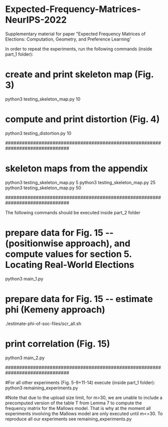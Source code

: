# Expected-Frequency-Matrices-NeurIPS-2022
Supplementary material for paper "Expected Frequency Matrices of Elections: Computation, Geometry, and Preference Learning'

In order to repeat the experiments, run the following commands (inside part_1 folder):

# create and print skeleton map (Fig. 3)
python3 testing_skeleton_map.py 10


# compute and print distortion (Fig. 4)
python3 testing_distortion.py 10


###############################################################################

# skeleton maps from the appendix
python3 testing_skeleton_map.py 5
python3 testing_skeleton_map.py 25
python3 testing_skeleton_map.py 50

###############################################################################

The following commands should be executed inside part_2 folder

# prepare data for Fig. 15 -- (positionwise approach), and compute values for section 5. Locating Real-World Elections
python3 main_1.py

# prepare data for Fig. 15 -- estimate phi (Kemeny approach)
./estimate-phi-of-soc-files/scr_all.sh

# print correlation (Fig. 15)
python3 main_2.py


###############################################################################



#For all other experiments (Fig. 5-9+11-14) execute (inside part_1 folder):
python3 remaining_experiments.py

#Note that due to the upload size limit, for m>30, we are unable to include a precomputed version of the table T from Lemma 7 to compute the frequency matrix for the Mallows model. That is why at the moment all experiments involving the Mallows model are only executed until m<=30. To reproduce all our experiments see remaining_experiments.py

